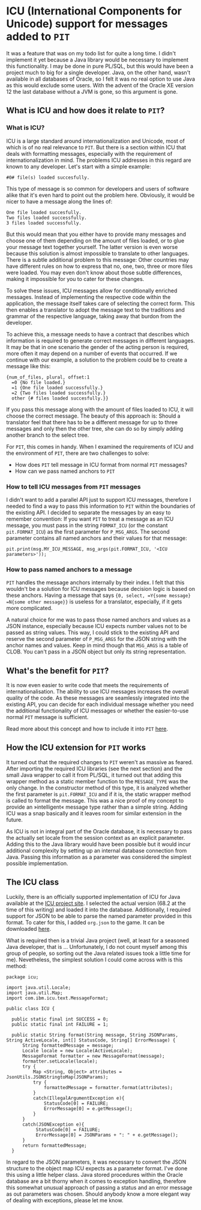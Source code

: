 # ICU (International Components for Unicode) support for messages added to `PIT`

It was a feature that was on my todo list for quite a long time. I didn't implement it yet because a Java library would be necessary to implement this functionality. I may be done in pure PL/SQL, but this would have been a project much to big for a single developer. Java, on the other hand, wasn't available in all databases of Oracle, so I felt it was no real option to use Java as this would exclude some users. With the advent of the Oracle XE version 12 the last database without a JVM is gone, so this argument is gone.

## What is ICU and how does it relate to `PIT`?

### What is ICU?

ICU is a large standard around internationalization and Unicode, most of which is of no real relevance to `PIT`. But there is a section within ICU that deals with formatting messages, especially with the requirement of internationalization in mind. The problems ICU addresses in this regard are known to any developer. Let's start with a simple example:
```
#0# file(s) loaded succesfully.
```
This type of message is so common for developers and users of software alike that it's even hard to point out the problem here. Obviously, it would be nicer to have a message along the lines of:
```
One file loaded succesfully.
Two files loaded successfully.
3 files loaded successfully.
```
But this would mean that you either have to provide many messages and choose one of them depending on the amount of files loaded, or to glue your message text together yourself. The latter version is even worse because this solution is almost impossible to translate to other languages. There is a subtle additional problem to this message: Other countries may have different rules on how to express that no, one, two, three or more files were loaded. You may even don't know about those subtle differences, making it impossible for you to cater for these changes.

To solve these issues, ICU messages allow for conditionally enriched messages. Instead of implementing the respective code within the application, the message itself takes care of selecting the correct form. This then enables a translator to adopt the message text to the traditions and grammar of the respective language, taking away that burdon from the developer.

To achieve this, a message needs to have a contract that describes which information is required to generate correct messages in different languages. It may be that in one scenario the gender of the acting person is required, more often it may depend on a number of events that occurred. If we continue with our example, a solution to the problem could be to create a message like this:
```
{num_of_files, plural, offset:1
  =0 {No file loaded.}
  =1 {One file loaded successfully.}
  =2 {Two files loaded successfully.}
  other {# files loaded succesfully.}}
```

If you pass this message along with the amount of files loaded to ICU, it will choose the correct message. The beauty of this approach is: Should a translator feel that there has to be a different message for up to three messages and only then the other tree, she can do so by simply adding another branch to the select tree.

For `PIT`, this comes in handy. When I examined the requirements of ICU and the environment of `PIT`, there are two challenges to solve:
- How does `PIT` tell message in ICU format from normal `PIT` messages?
- How can we pass named anchors to `PIT`

### How to tell ICU messages from `PIT` messages

I didn't want to add a parallel API just to support ICU messages, therefore I needed to find a way to pass this information to `PIT` within the boundaries of the existing API. I decided to separate the messages by an easy to remember convention: If you want `PIT` to treat a message as an ICU message, you must pass in the string `FORMAT_ICU` (or the constant `pit.FORMAT_ICU`) as the first parameter for `P_MSG_ARGS`. The second parameter contains all named anchors and their values for that message:

```
pit.print(msg.MY_ICU_MESSAGE, msg_args(pit.FORMAT_ICU, '<ICU parameters>'));
```

### How to pass named anchors to a message

`PIT` handles the message anchors internally by their index. I felt that this wouldn't be a solution for ICU messages because decision logic is based on these anchors. Having a message that says `{0, select, =Y{some message} =N{some other message}}` is useless for a translator, especially, if it gets more complicated.

A natural choice for me was to pass those named anchors and values as a JSON instance, especially because ICU expects number values not to be passed as string values. This way, I could stick to the existing API and reserve the second parameter of `P_MSG_ARGS` for the JSON string with the anchor names and values. Keep in mind though that `MSG_ARGS` is a table of CLOB. You can't pass in a JSON object but only its string representation.

## What's the benefit for `PIT`?

It is now even easier to write code that meets the requirements of internationalisation. The ability to use ICU messages increases the overall quality of the code. As these messages are seamlessly integrated into the existing API, you can decide for each individual message whether you need the additional functionality of ICU messages or whether the easier-to-use normal `PIT` message is sufficient.

Read more about this concept and how to include it into `PIT` [here](https://github.com/j-sieben/PIT/blob/master/Doc/icu_messages.md).

## How the ICU extension for `PIT` works

It turned out that the required changes to `PIT` weren't as massive as feared. After importing the required ICU libraries (see the next section) and the small Java wrapper to call it from PL/SQL, it turned out that adding this wrapper method as a static member function to the `MESSAGE_TYPE` was the only change. In the constructor method of this type, it is analyzed whether the first parameter is `pit.FORMAT_ICU` and if it is, the static wrapper method is called to format the message. This was a nice proof of my concept to provide an »intelligent« message type rather than a simple string. Adding ICU was a snap basically and it leaves room for similar extension in the future.

As ICU is not in integral part of the Oracle database, it is necessary to pass the actually set locale from the session context as an explicit parameter. Adding this to the Java library would have been possible but it would incur additional complexity by setting up an internal database connection from Java. Passing this information as a parameter was considered the simplest possible implementation.

## The ICU class

Luckily, there is an officially supported implementation of ICU for Java available at the [ICU project site](http://site.icu-project.org/download). I selected the actual version (68.2 at the time of this writing) and loaded it into the database. Additionally, I required support for JSON to be able to parse the named parameter provided in this format. To cater for this, I added `org.json` to the game. It can be downloaded [here](https://jar-download.com/artifacts/org.json).

What is required then is a trivial Java project (well, at least for a seasoned Java developer, that is ... Unfortunately, I do not count myself among this group of people, so sorting out the Java related issues took a little time for me). Nevetheless, the simplest solution I could come across with is this method:

```
package icu;

import java.util.Locale;
import java.util.Map;
import com.ibm.icu.text.MessageFormat;

public class ICU {

  public static final int SUCCESS = 0;
  public static final int FAILURE = 1;

  public static String format(String message, String JSONParams, String ActiveLocale, int[] StatusCode, String[] ErrorMessage) {
      String formattedMessage = message;
      Locale locale = new Locale(ActiveLocale);
      MessageFormat formatter = new MessageFormat(message);
      formatter.setLocale(locale);
      try {
          Map <String, Object> attributes = JsonUtils.JSONStringtoMap(JSONParams);
          try {
              formattedMessage = formatter.format(attributes);
          }
          catch(IllegalArgumentException e){
              StatusCode[0] = FAILURE;
              ErrorMessage[0] = e.getMessage();
          }
      }
      catch(JSONException e){
           StatusCode[0] = FAILURE;
           ErrorMessage[0] = JSONParams + ": " + e.getMessage();
      }
      return formattedMessage;
  }

```

In regard to the JSON parameters, it was necessary to convert the JSON structure to the object map ICU expects as a parameter format. I've done this using a little helper class. Java stored procedures within the Oracle database are a bit thorny when it comes to exception handling, therefore this somewhat unusual approach of passing a status and an error message as out parameters was chosen. Should anybody know a more elegant way of dealing with exceptions, please let me know.
